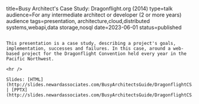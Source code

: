 title=Busy Architect's Case Study:   Dragonflight.org (2014)
type=talk
audience=For any intermediate architect or developer (2 or more years) audience
tags=presentation, architecture,cloud,distributed systems,webapi,data storage,nosql
date=2023-06-01
status=published
~~~~~~

This presentation is a case study, describing a project's goals, implementation, successes and failures. In this case, around a web-based project for the Dragonflight Convention held every year in the Pacific Northwest.
    
<hr />

Slides: [HTML](http://slides.newardassociates.com/BusyArchitectsGuide/DragonflightCS.html) | [PPTX](http://slides.newardassociates.com/BusyArchitectsGuide/DragonflightCS.pptx)
